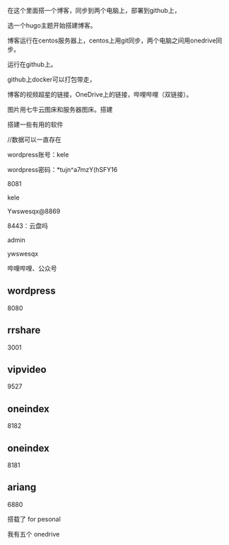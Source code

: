 在这个里面搭一个博客，同步到两个电脑上，部署到github上，

选一个hugo主题开始搭建博客。 

博客运行在centos服务器上，centos上用git同步，两个电脑之间用onedrive同步。

运行在github上。

github上docker可以打包带走，

博客的视频超星的链接，OneDrive上的链接，哔哩哔哩（双链接）。

图片用七牛云图床和服务器图床。搭建

搭建一些有用的软件



//数据可以一直存在

wordpress账号：kele

wordpress密码：*tujn^a7mzY(hSFY16

8081

kele

Ywswesqx@8869

8443：云盘吗

admin

ywswesqx

哔哩哔哩、公众号



## wordpress

8080



## rrshare

3001



## vipvideo

9527



## oneindex

8182

## oneindex

8181

##  

## ariang

6880

搭载了 for pesonal



我有五个 onedrive



